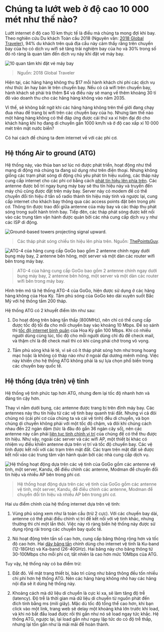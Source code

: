 # Chúng ta lướt web ở độ cao 10 000 mét như thế nào?

Lướt internet ở độ cao 10 km thực tế là điều mà chúng ta mong đợi khi bay. Theo nghiên cứu Du khách Toàn cầu 2018 (Nguyên văn: [2018 Global Traveler](https://www.gogoair.com/learning-center/2018-global-traveler-research-study/)), 94% du khách trên quả địa cầu này cảm thấy rằng trên chuyến bay của họ có dịch vụ wifi sẽ tăng trải nghiệm bay của họ và 30% trong số đó rõ ràng là quan tâm đến dịch vụ này khi đặt vé máy bay.

![10 quan tâm khi đặt vé máy bay](https://miro.medium.com/max/1306/0*OiNjMo2GsbQWQEoq)

> Nguồn: 2018 Global Traveler 

Hiện tại, các hãng hàng không thu $17 mỗi hành khách chi phí các dịch vụ như thức ăn hay bán lẻ trên chuyến bay. Nếu có cả wifi trên chuyến bay, hành khách sẽ phải trả thêm $4 và điều này sẽ mang về thêm khoảng 30 tỉ đô vào doanh thu cho các hãng hàng không vào năm 2035.

Vì thế, sẽ không bất ngờ khi các hãng hàng không trên thế giới đang chạy đua nhau để trang bị wifi trên các chuyến bay của họ. Nhưng làm thế nào một hãng hàng không có thể đáp ứng được cái thứ xa xỉ hiện đại đó cho khách hàng khi họ đang di chuyển gần 1000 km/h và ở độ cao xấp xỉ 10 000 mét trên mặt nước biển?

Có hai cách để chúng ta đem internet về với các phi cơ.

## Hệ thống Air to ground (ATG)

Hệ thống này, vào thủa ban sơ lúc nó được phát triển, hoạt động như thể mạng di động mà chúng ta đang sử dụng như trên điện thoại. Nhưng không giống các trạm phát sóng di động chủ yếu phát tín hiệu xuống, các tháp này cung cấp internet cho các phi cơ bằng cách [phát tín hiệu lên phía trên](https://fortune.com/2017/08/10/how-does-wifi-work-on-planes/). Các antenne được bố trí ngay bụng máy bay sẽ thu tín hiệu này và truyền đến máy chủ cũng được đặt trên máy bay. Server này có modem để có thể chuyển đổi tín hiệu ở tần số radio thành tín hiệu máy tính và ngược lại, cung cấp internet cho khách bay thông qua các access points đặt bên trong phi cơ. Thông tin được trao đổi giữa antenne của máy bay và các tháp thu phát sóng trong suốt hành trình bay. Tiếp đên, các tháp phát sóng được kết nối vào các trung tâm vận hành được quản bởi các nhà cung cấp dịch vụ y như các ISP di động.

![Ground-based towers projecting signal upward.](https://miro.medium.com/max/530/0*z8wD2ixUwoZwqZdV)

> Các tháp phát sóng chiếu tín hiệu lên phía trên. Nguồn: [ThePointsGuy](https://thepointsguy.com/2015/11/how-in-flight-wi-fi-works/).

![ATG-4 của hãng cung cấp GoGo bao gồm 2 antenne chính ngay dưới bụng máy bay, 2 antenne bên hông, một server và một dàn các router wifi bên trong máy bay.](https://miro.medium.com/max/1000/0*r-18bsHXs3IJhpae)

> ATG-4 của hãng cung cấp GoGo bao gồm 2 antenne chính ngay dưới bụng máy bay, 2 antenne bên hông, một server và một dàn các router wifi bên trong máy bay.

Hình trên mô tả hệ thống ATG-4 của GoGo, hiện được sử dụng ở các hãng hàng không của Hoa Kỳ. Tầm phủ sóng của GoGo kéo dài xuyên suốt Bắc Mỹ với hệ thống tầm 200 tháp.

Hệ thống ATG có 2 khuyết điểm lớn như sau:

1. Do hoạt động trên băng tần thấp (800MHz), nên chỉ có thể cung cấp được tốc độ tối đa cho mỗi chuyến bay vào khoảng 10 Mbps. Để so sánh thì [tốc độ internet bình quân](https://www.speedtest.net/reports/united-states/2018/#fixed) của Hoa Kỳ gần 100 Mbps. Khi có nhiều người dùng cùng lúc, tốc độ cho mỗi người dùng chỉ đủ để check mail, và thậm chí là để check mail thì có khi cũng phải chờ trong vô vọng.

2. Tầm phủ sóng khá lẻ tẻ, vì sẽ có ít tháp phát sóng hơn như trong hoang mạc hoặc là không có tháp nào như ở ngoài đại dương mênh mông. Việc này khiến cho hệ thống ATG không phải là sự lựa chọn phổ biến trong các chuyến bay quốc tế.

## Hệ thống (dựa trên) vệ tinh

Hệ thống vệ tinh phức tạp hơn ATG, nhưng đem lại tốc độ nhanh hơn và đáng tin cậy hơn.

Thay vì nằm dưới bụng, các antenne được trang bị trên đỉnh máy bay. Các antennes này thu tín hiệu từ các vệ tinh bay quanh trái đất. Nhưng vì cả đôi chúng nó (cái phi cơ của chúng ta và cái vệ tinh) đều di chuyển, và bọn chúng di chuyển không phải với một tốc độ chậm, và đôi khi chúng cách nhau đến 22 ngàn dặm (tức là đâu đó gần 36 ngàn cây số), nên các antenne này cần phải [liên tục tinh chỉnh vị trí](http://concourse.gogoair.com/gogo-international-ku-band-satellite-internet-work/) của chúng để có thể thu được tín hiệu. Như vậy, ngoài các server và các wifi AP, một thiết bị khác có nhiệm vụ điều khiển antenne dựa trên vị trí và tốc độ chuyến bay. Các vệ tinh được kết nối với các trạm trên mặt đất. Các trạm trên mặt đất sẽ được kết nối vào các trung tâm vận hành quản bởi các nhà cung cấp dịch vụ.

![Hệ thống hoạt động dựa trên các vệ tinh của GoGo gồm các antenne vệ tinh, một server, Kandu, để điều chỉnh các antenne, Modman để chuyển đổi tín hiệu và nhiều AP bên trong phi cơ.](https://miro.medium.com/max/1044/0*UBVkYwA5QSV0nqc9)

> Hệ thống hoạt động dựa trên các vệ tinh của GoGo gồm các antenne vệ tinh, một server, Kandu, để điều chỉnh các antenne, Modman để chuyển đổi tín hiệu và nhiều AP bên trong phi cơ.

Hai ưu điểm chính của hệ thống internet dựa trên vệ tinh: 

1. Vùng phủ sóng xem như là toàn cầu (trừ 2 cực). Với các chuyến bay dài, antenne có thể phải điều chỉnh vị trí để kết nối với vệ tinh khác, nhưng thường thì chỉ một lần thôi. Việc này rõ ràng biến hệ thống này được sử dụng rộng rãi trong các chuyến bay quốc tế.

2. Nó hoạt động trên tần số cao hơn, cung cấp băng thông rộng hơn và tốc độ cao hơn. Hai [dãy băng tần](https://www.getconnected.aero/2017/09/lkuka-band-satellites-mean/) chính dùng cho internet vệ tinh là Ku-band (12-18GHz) và Ka-band (26-40GHz). Hai băng này cho băng thông từ 30-100Mbps cho mỗi phi cơ, tất nhiên là cao hơn mức 10Mbps của ATG.

Tuy vậy, hệ thống này có ba điểm trừ:

1. Đắt đỏ. Về mặt trang thiết bị, bảo trì cũng như băng thông đều tốn nhiều chi phí hơn hệ thống ATG. Nên các hãng hàng không nhỏ hay các hãng nội địa sẽ ít dùng hệ thống này.

2. Khoảng cách mà dữ liệu di chuyển là cực kì xa, sẽ làm tăng độ trễ (latency). Độ trễ là thời gian mà dữ liệu di chuyển từ nguồn phát đến đích tính bằng ms (mili giây). Mặc dù tốc độ tổng thể cao hơn, khi bạn click vào một link, trang web sẽ delay một khoảng khá lớn trước khi load, và khi nó bắt đầu load được rồi thì gần như nó sẽ load ngay tức khắc. Hệ thống ATG, ngược lại, lại load gần như ngay lập tức do có độ trễ thấp, nhưng lại tốn gần như là mãi mãi để hoàn thành.